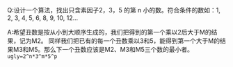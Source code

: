 Q:设计一个算法，找出只含素因子2，3，5 的第 n 小的数。符合条件的数如：1, 2, 3, 4, 5, 6, 8, 9, 10, 12...

A:希望丑数是按从小到大顺序生成的，我们把得到的第一个乘以2后大于M的结果，记为M2。 同样我们把已有的每一个丑数乘以3和5，能得到第一个大于M的结果M3和M5。那么下一个丑数应该是M2、M3和M5三个数的最小者。```ugly=2^n*3^m*5^p```
